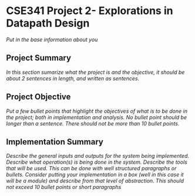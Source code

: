 # CSE341 Project 2- Explorations in Datapath Design
*Put in the base information about you*

## Project Summary

*In this section sumarize what the project is and the objective, it should be about 2 sentences in length, and written as sentences.*

## Project Objective
*Put a few bullet points that highlight the objectives of what is to be done in the project; both in implementation and analysis. No bullet point should be longer than a sentence. There should not be more than 10 bullet points.*

## Implementation Summary
*Describe the general inputs and outputs for the system being implemented. Describe what operation(s) is being done in the system. Describe the tools that will be used. This can be done with well structured paragraphs or bullets. Consider putting your implementation in a box (well in this case it will be a module) and describe from that level of abstraction. This should not exceed 10 bullet points or short paragraphs*
